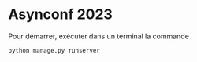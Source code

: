 # Asynconf 2023
Pour démarrer, exécuter dans un terminal la commande
```
python manage.py runserver
```